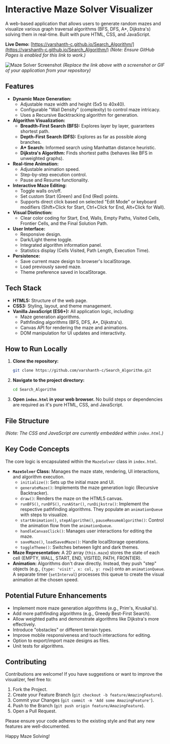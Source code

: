 # Interactive Maze Solver Visualizer

A web-based application that allows users to generate random mazes and visualize various graph traversal algorithms (BFS, DFS, A*, Dijkstra's) solving them in real-time. Built with pure HTML, CSS, and JavaScript.

**Live Demo:** [https://varshanth-c.github.io/Search_Algorithm/](https://varshanth-c.github.io/Search_Algorithm/)
*(Note: Ensure GitHub Pages is enabled for this link to work.)*

![Maze Solver Screenshot]([LINK_TO_YOUR_SCREENSHOT_OR_GIF_HERE])
*(Replace the link above with a screenshot or GIF of your application from your repository)*

## Features

*   **Dynamic Maze Generation:**
    *   Adjustable maze width and height (5x5 to 40x40).
    *   Configurable "Wall Density" (complexity) to control maze intricacy.
    *   Uses a Recursive Backtracking algorithm for generation.
*   **Algorithm Visualization:**
    *   **Breadth-First Search (BFS):** Explores layer by layer, guarantees shortest path.
    *   **Depth-First Search (DFS):** Explores as far as possible along branches.
    *   **A\* Search:** Informed search using Manhattan distance heuristic.
    *   **Dijkstra's Algorithm:** Finds shortest paths (behaves like BFS in unweighted graphs).
*   **Real-time Animation:**
    *   Adjustable animation speed.
    *   Step-by-step execution control.
    *   Pause and Resume functionality.
*   **Interactive Maze Editing:**
    *   Toggle walls on/off.
    *   Set custom Start (Green) and End (Red) points.
    *   Supports direct click based on selected "Edit Mode" or keyboard modifiers (Shift+Click for Start, Ctrl+Click for End, Alt+Click for Wall).
*   **Visual Distinction:**
    *   Clear color coding for Start, End, Walls, Empty Paths, Visited Cells, Frontier Cells, and the Final Solution Path.
*   **User Interface:**
    *   Responsive design.
    *   Dark/Light theme toggle.
    *   Integrated algorithm information panel.
    *   Statistics display (Cells Visited, Path Length, Execution Time).
*   **Persistence:**
    *   Save current maze design to browser's localStorage.
    *   Load previously saved maze.
    *   Theme preference saved in localStorage.

## Tech Stack

*   **HTML5:** Structure of the web page.
*   **CSS3:** Styling, layout, and theme management.
*   **Vanilla JavaScript (ES6+):** All application logic, including:
    *   Maze generation algorithms.
    *   Pathfinding algorithms (BFS, DFS, A*, Dijkstra's).
    *   Canvas API for rendering the maze and animations.
    *   DOM manipulation for UI updates and interactivity.

## How to Run Locally

1.  **Clone the repository:**
    ```bash
    git clone https://github.com/varshanth-c/Search_Algorithm.git
    ```
2.  **Navigate to the project directory:**
    ```bash
    cd Search_Algorithm
    ```
3.  **Open `index.html` in your web browser.**
    No build steps or dependencies are required as it's pure HTML, CSS, and JavaScript.

## File Structure
*(Note: The CSS and JavaScript are currently embedded within `index.html`.)*

## Key Code Concepts

The core logic is encapsulated within the `MazeSolver` class in `index.html`.

*   **`MazeSolver` Class:** Manages the maze state, rendering, UI interactions, and algorithm execution.
    *   `initialize()`: Sets up the initial maze and UI.
    *   `generateMaze()`: Implements the maze generation logic (Recursive Backtracker).
    *   `draw()`: Renders the maze on the HTML5 canvas.
    *   `runBFS()`, `runDFS()`, `runAStar()`, `runDijkstra()`: Implement the respective pathfinding algorithms. They populate an `animationQueue` with steps to visualize.
    *   `startAnimation()`, `stepAlgorithm()`, `pauseResumeAlgorithm()`: Control the animation flow from the `animationQueue`.
    *   `handleCanvasClick()`: Manages user interactions for editing the maze.
    *   `saveMaze()`, `loadSavedMaze()`: Handle localStorage operations.
    *   `toggleTheme()`: Switches between light and dark themes.
*   **Maze Representation:** A 2D array (`this.maze`) stores the state of each cell (EMPTY, WALL, START, END, VISITED, PATH, FRONTIER).
*   **Animation:** Algorithms don't draw directly. Instead, they push "step" objects (e.g., `{type: 'visit', x: col, y: row}`) onto an `animationQueue`. A separate timer (`setInterval`) processes this queue to create the visual animation at the chosen speed.

## Potential Future Enhancements

*   Implement more maze generation algorithms (e.g., Prim's, Kruskal's).
*   Add more pathfinding algorithms (e.g., Greedy Best-First Search).
*   Allow weighted paths and demonstrate algorithms like Dijkstra's more effectively.
*   Introduce "obstacles" or different terrain types.
*   Improve mobile responsiveness and touch interactions for editing.
*   Option to export/import maze designs as files.
*   Unit tests for algorithms.

## Contributing

Contributions are welcome! If you have suggestions or want to improve the visualizer, feel free to:

1.  Fork the Project.
2.  Create your Feature Branch (`git checkout -b feature/AmazingFeature`).
3.  Commit your Changes (`git commit -m 'Add some AmazingFeature'`).
4.  Push to the Branch (`git push origin feature/AmazingFeature`).
5.  Open a Pull Request.

Please ensure your code adheres to the existing style and that any new features are well-documented.

Happy Maze Solving!
